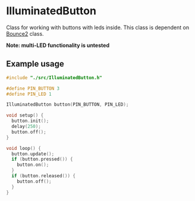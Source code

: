 # IlluminatedButton
Class for working with buttons with leds inside. This class is dependent on
[Bounce2](https://github.com/thomasfredericks/Bounce2) class.

**Note: multi-LED functionality is untested**

## Example usage

```cpp
#include "./src/IlluminatedButton.h"

#define PIN_BUTTON 3
#define PIN_LED 1

IlluminatedButton button(PIN_BUTTON, PIN_LED);

void setup() {
  button.init();
  delay(250);
  button.off();
}

void loop() {
  button.update();
  if (button.pressed()) {
    button.on();
  }
  if (button.released()) {
    button.off();
  }
}
```
